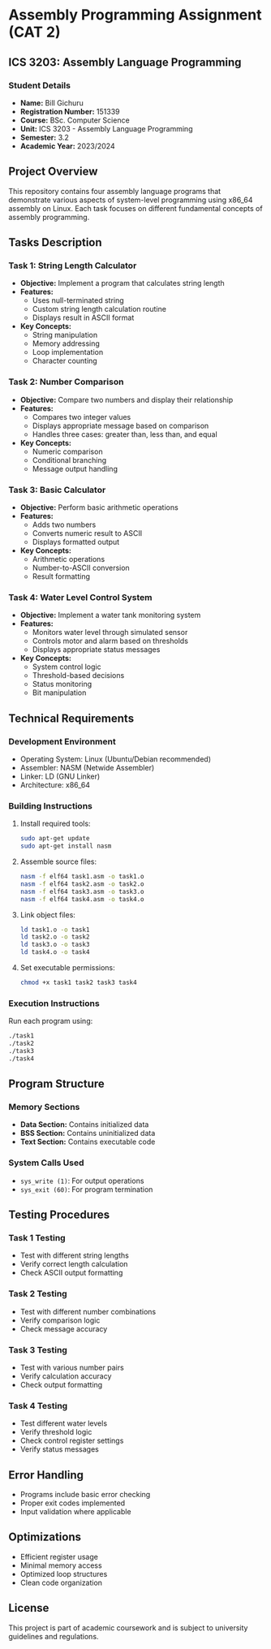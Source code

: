 # Assembly Programming Assignment (CAT 2)
## ICS 3203: Assembly Language Programming

### Student Details
- **Name:** Bill Gichuru
- **Registration Number:** 151339
- **Course:** BSc. Computer Science
- **Unit:** ICS 3203 - Assembly Language Programming
- **Semester:** 3.2
- **Academic Year:** 2023/2024

## Project Overview
This repository contains four assembly language programs that demonstrate various aspects of system-level programming using x86_64 assembly on Linux. Each task focuses on different fundamental concepts of assembly programming.

## Tasks Description

### Task 1: String Length Calculator
- **Objective:** Implement a program that calculates string length
- **Features:**
  - Uses null-terminated string
  - Custom string length calculation routine
  - Displays result in ASCII format
- **Key Concepts:**
  - String manipulation
  - Memory addressing
  - Loop implementation
  - Character counting

### Task 2: Number Comparison
- **Objective:** Compare two numbers and display their relationship
- **Features:**
  - Compares two integer values
  - Displays appropriate message based on comparison
  - Handles three cases: greater than, less than, and equal
- **Key Concepts:**
  - Numeric comparison
  - Conditional branching
  - Message output handling

### Task 3: Basic Calculator
- **Objective:** Perform basic arithmetic operations
- **Features:**
  - Adds two numbers
  - Converts numeric result to ASCII
  - Displays formatted output
- **Key Concepts:**
  - Arithmetic operations
  - Number-to-ASCII conversion
  - Result formatting

### Task 4: Water Level Control System
- **Objective:** Implement a water tank monitoring system
- **Features:**
  - Monitors water level through simulated sensor
  - Controls motor and alarm based on thresholds
  - Displays appropriate status messages
- **Key Concepts:**
  - System control logic
  - Threshold-based decisions
  - Status monitoring
  - Bit manipulation

## Technical Requirements

### Development Environment
- Operating System: Linux (Ubuntu/Debian recommended)
- Assembler: NASM (Netwide Assembler)
- Linker: LD (GNU Linker)
- Architecture: x86_64

### Building Instructions
1. Install required tools:
   ```bash
   sudo apt-get update
   sudo apt-get install nasm
   ```

2. Assemble source files:
   ```bash
   nasm -f elf64 task1.asm -o task1.o
   nasm -f elf64 task2.asm -o task2.o
   nasm -f elf64 task3.asm -o task3.o
   nasm -f elf64 task4.asm -o task4.o
   ```

3. Link object files:
   ```bash
   ld task1.o -o task1
   ld task2.o -o task2
   ld task3.o -o task3
   ld task4.o -o task4
   ```

4. Set executable permissions:
   ```bash
   chmod +x task1 task2 task3 task4
   ```

### Execution Instructions
Run each program using:
```bash
./task1
./task2
./task3
./task4
```

## Program Structure

### Memory Sections
- **Data Section:** Contains initialized data
- **BSS Section:** Contains uninitialized data
- **Text Section:** Contains executable code

### System Calls Used
- `sys_write (1)`: For output operations
- `sys_exit (60)`: For program termination

## Testing Procedures

### Task 1 Testing
- Test with different string lengths
- Verify correct length calculation
- Check ASCII output formatting

### Task 2 Testing
- Test with different number combinations
- Verify comparison logic
- Check message accuracy

### Task 3 Testing
- Test with various number pairs
- Verify calculation accuracy
- Check output formatting

### Task 4 Testing
- Test different water levels
- Verify threshold logic
- Check control register settings
- Verify status messages

## Error Handling
- Programs include basic error checking
- Proper exit codes implemented
- Input validation where applicable

## Optimizations
- Efficient register usage
- Minimal memory access
- Optimized loop structures
- Clean code organization

## License
This project is part of academic coursework and is subject to university guidelines and regulations.

